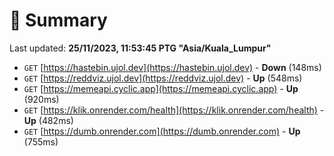 # 📖 Summary
Last updated: **25/11/2023, 11:53:45 PTG "Asia/Kuala_Lumpur"**

- `GET` [https://hastebin.ujol.dev](https://hastebin.ujol.dev) - **Down** (148ms)
- `GET` [https://reddviz.ujol.dev](https://reddviz.ujol.dev) - **Up** (548ms)
- `GET` [https://memeapi.cyclic.app](https://memeapi.cyclic.app) - **Up** (920ms)
- `GET` [https://klik.onrender.com/health](https://klik.onrender.com/health) - **Up** (482ms)
- `GET` [https://dumb.onrender.com](https://dumb.onrender.com) - **Up** (755ms)
